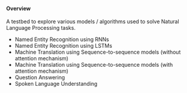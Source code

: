 #### Overview
A testbed to explore various models / algorithms used to solve Natural Language Processing tasks.

* Named Entity Recognition using RNNs
* Named Entity Recognition using LSTMs
* Machine Translation using Sequence-to-sequence models (without attention mechanism)
* Machine Translation using Sequence-to-sequence models (with attention mechanism)
* Question Answering
* Spoken Language Understanding
